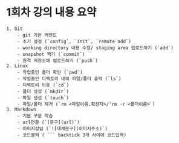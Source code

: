 # 1회차 강의 내용 요약

    1. Git
        - git 기본 커맨드
        - 초기 설정 (`config`, `init`, `remote add`)
        - working directory 내용 수정/ staging area 업로드하기 (`add`)
        - snapshot 찍기 (`commit`)
        - 원격 저장소에 업로드하기 (`push`)
    2. Linux
        - 작업중인 폴더 확인 (`pwd`)
        - 작업중인 디렉토리 내의 파일/폴더 출력 (`ls`)
        - 디렉토리 이동 (`cd`)
        - 폴더 생성 (`mkdir`)
        - 파일 생성 (`touch`)
        - 파일/폴더 제거 (`rm <파일이름.확장자>/'rm -r <폴더이름>`)
    3. Markdown
        - 기본 구문 학습
        - url연결 (`[문구](url)`)
        - 이미지삽입 (`![대체문구](이미지주소)`)
        - 코드블럭 ( ``` backtick 3개 사이에 코드입력)